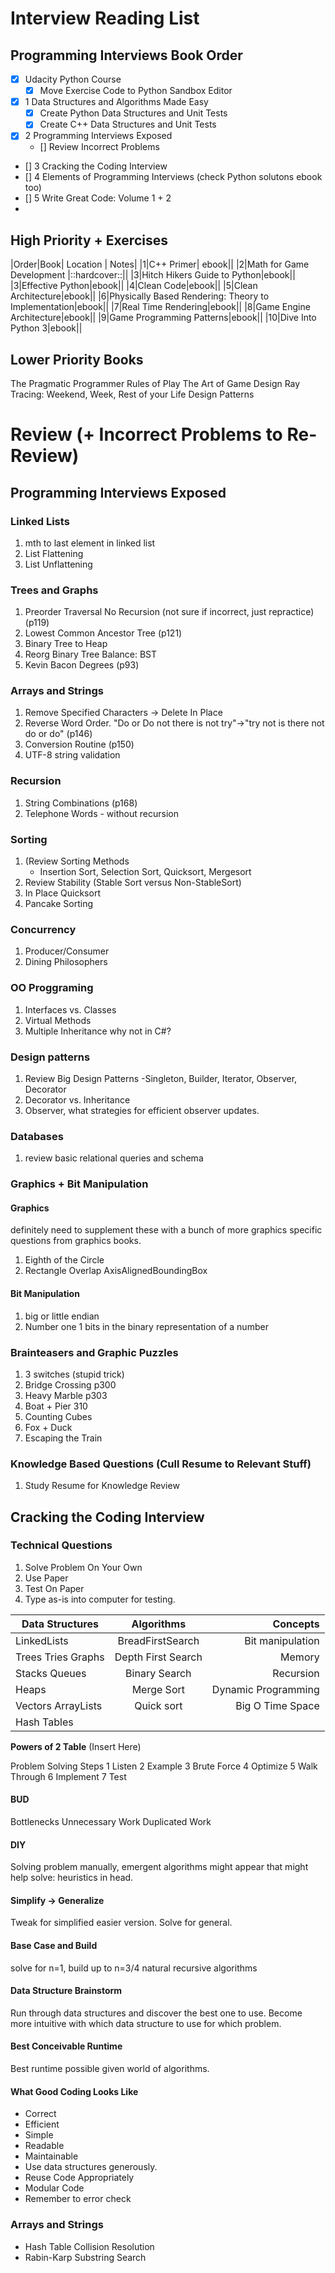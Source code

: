 # Interview Reading List

## Programming Interviews Book Order
- [X] Udacity Python Course
  - [X] Move Exercise Code to Python Sandbox Editor
- [X] 1 Data Structures and Algorithms Made Easy
  - [X] Create Python Data Structures and Unit Tests
  - [X] Create C++ Data Structures and Unit Tests
- [X] 2 Programming Interviews Exposed
    - [] Review Incorrect Problems
- [] 3 Cracking the Coding Interview
- [] 4 Elements of Programming Interviews (check Python solutons ebook too)
- [] 5 Write Great Code: Volume 1 + 2
- 
## High Priority + Exercises
|Order|Book| Location | Notes|
|1|C++ Primer| ebook||
|2|Math for Game Development |::hardcover::||
|3|Hitch Hikers Guide to Python|ebook||
|3|Effective Python|ebook||
|4|Clean Code|ebook||
|5|Clean Architecture|ebook||
|6|Physically Based Rendering: Theory to Implementation|ebook||
|7|Real Time Rendering|ebook||
|8|Game Engine Architecture|ebook||
|9|Game Programming Patterns|ebook||
|10|Dive Into Python 3|ebook||

## Lower Priority Books
The Pragmatic Programmer
Rules of Play
The Art of Game Design
Ray Tracing: Weekend, Week, Rest of your Life
Design Patterns


# Review (+ Incorrect Problems to Re-Review)
## Programming Interviews Exposed
### Linked Lists
1. mth to last element in linked list
2. List Flattening
3. List Unflattening
### Trees and Graphs
1. Preorder Traversal No Recursion (not sure if incorrect, just repractice) (p119)
2. Lowest Common Ancestor Tree (p121)
3. Binary Tree to Heap
4. Reorg Binary Tree Balance: BST
5. Kevin Bacon Degrees (p93)
### Arrays and Strings
1. Remove Specified Characters -> Delete In Place
2. Reverse Word Order. "Do or Do not there is not try"->"try not is there not do or do" (p146)
3. Conversion Routine (p150)
4. UTF-8 string validation
### Recursion
1. String Combinations (p168)
2. Telephone Words - without recursion
### Sorting
1. (Review Sorting Methods
    - Insertion Sort, Selection Sort, Quicksort, Mergesort
2. Review Stability (Stable Sort versus Non-StableSort)
3. In Place Quicksort
4. Pancake Sorting
### Concurrency
1. Producer/Consumer
2. Dining Philosophers
### OO Proggraming
1. Interfaces vs. Classes
2. Virtual Methods
3. Multiple Inheritance why not in C#?
### Design patterns
1. Review Big Design Patterns
    -Singleton, Builder, Iterator, Observer, Decorator
2. Decorator vs. Inheritance
3. Observer, what strategies for efficient observer updates.
### Databases
1. review basic relational queries and schema
### Graphics + Bit Manipulation
#### Graphics 
definitely need to supplement these with a bunch of more graphics specific questions from graphics books. 
1. Eighth of the Circle
2. Rectangle Overlap AxisAlignedBoundingBox
#### Bit Manipulation
1. big or little endian
2. Number one 1 bits in the binary representation of a number

### Brainteasers and Graphic Puzzles
1. 3 switches (stupid trick)
2. Bridge Crossing p300
3. Heavy Marble p303
4. Boat + Pier 310
5. Counting Cubes
6. Fox + Duck
8. Escaping the Train

### Knowledge Based Questions (Cull Resume to Relevant Stuff)
1. Study Resume for Knowledge Review

## Cracking the Coding Interview
### Technical Questions
1. Solve Problem On Your Own
2. Use Paper
3. Test On Paper
4. Type as-is into computer for testing.

| Data Structures | Algorithms | Concepts|
| ------------- |:-------------:| -----:|
|LinkedLists    |   BreadFirstSearch    | Bit manipulation |
|Trees Tries Graphs    |   Depth First Search    | Memory |
|Stacks Queues    |   Binary Search    | Recursion |
|Heaps    |   Merge Sort    | Dynamic Programming |
|Vectors ArrayLists    |   Quick sort    | Big O Time Space |
|Hash Tables    |                 |              |

**Powers of 2 Table**
(Insert Here)

Problem Solving Steps
1 Listen
2 Example
3 Brute Force
4 Optimize
5 Walk Through
6 Implement
7 Test

#### BUD
Bottlenecks
Unnecessary Work
Duplicated Work

#### DIY
Solving problem manually, emergent algorithms might appear that might help solve: heuristics in head.

#### Simplify -> Generalize
Tweak for simplified easier version. Solve for general.

#### Base Case and Build
solve for n=1, build up to n=3/4
natural recursive algorithms

#### Data Structure Brainstorm
Run through data structures and discover the best one to use.
Become more intuitive with which data structure to use for which problem.
 
#### Best Conceivable Runtime
Best runtime possible given world of algorithms.

#### What Good Coding Looks Like
- Correct
- Efficient
- Simple
- Readable
- Maintainable
- Use data structures generously.
- Reuse Code Appropriately
- Modular Code
- Remember to error check

### Arrays and Strings
- Hash Table Collision Resolution
- Rabin-Karp Substring Search
